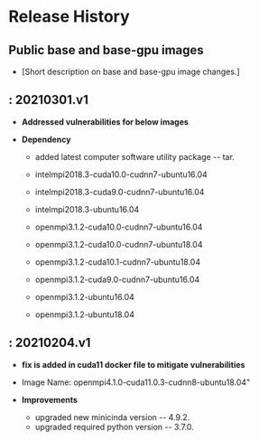 Release History
===============

Public base and base-gpu images
---

-   \[Short description on base and base-gpu image changes.\]

: 20210301.v1
-------------------

-   **Addressed vulnerabilities for below images**

-   **Dependency**

    - added latest computer software utility package -- tar.

    - intelmpi2018.3-cuda10.0-cudnn7-ubuntu16.04
    - intelmpi2018.3-cuda9.0-cudnn7-ubuntu16.04
    - intelmpi2018.3-ubuntu16.04
    - openmpi3.1.2-cuda10.0-cudnn7-ubuntu16.04
    - openmpi3.1.2-cuda10.0-cudnn7-ubuntu18.04
    - openmpi3.1.2-cuda10.1-cudnn7-ubuntu18.04
    - openmpi3.1.2-cuda9.0-cudnn7-ubuntu16.04
    - openmpi3.1.2-ubuntu16.04
    - openmpi3.1.2-ubuntu18.04
    
 : 20210204.v1
-------------------

-   **fix is added in cuda11 docker file to mitigate vulnerabilities**

-   Image Name: openmpi4.1.0-cuda11.0.3-cudnn8-ubuntu18.04"

-   **Improvements**

    - upgraded new minicinda version -- 4.9.2.
    - upgraded required python version -- 3.7.0.






